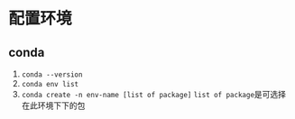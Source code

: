 # 配置环境

## conda
1. `conda --version`  
2. `conda env list`  
3. `conda create -n env-name [list of package]` `list of package`是可选择在此环境下下的包
